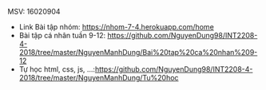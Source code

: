 MSV: 16020904

- Link Bài tập nhóm: https://nhom-7-4.herokuapp.com/home
- Bài tập cá nhân tuần 9-12: https://github.com/NguyenDung98/INT2208-4-2018/tree/master/NguyenManhDung/Bai%20tap%20ca%20nhan%209-12
- Tự học html, css, js, ...:https://github.com/NguyenDung98/INT2208-4-2018/tree/master/NguyenManhDung/Tu%20hoc 